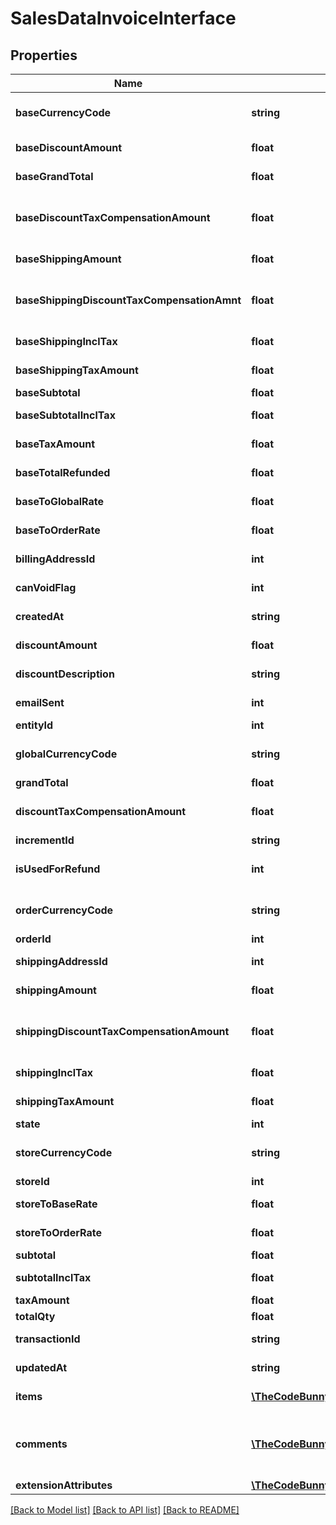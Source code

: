 # SalesDataInvoiceInterface

## Properties
Name | Type | Description | Notes
------------ | ------------- | ------------- | -------------
**baseCurrencyCode** | **string** | Base currency code. | [optional] 
**baseDiscountAmount** | **float** | Base discount amount. | [optional] 
**baseGrandTotal** | **float** | Base grand total. | [optional] 
**baseDiscountTaxCompensationAmount** | **float** | Base discount tax compensation amount. | [optional] 
**baseShippingAmount** | **float** | Base shipping amount. | [optional] 
**baseShippingDiscountTaxCompensationAmnt** | **float** | Base shipping discount tax compensation amount. | [optional] 
**baseShippingInclTax** | **float** | Base shipping including tax. | [optional] 
**baseShippingTaxAmount** | **float** | Base shipping tax amount. | [optional] 
**baseSubtotal** | **float** | Base subtotal. | [optional] 
**baseSubtotalInclTax** | **float** | Base subtotal including tax. | [optional] 
**baseTaxAmount** | **float** | Base tax amount. | [optional] 
**baseTotalRefunded** | **float** | Base total refunded. | [optional] 
**baseToGlobalRate** | **float** | Base-to-global rate. | [optional] 
**baseToOrderRate** | **float** | Base-to-order rate. | [optional] 
**billingAddressId** | **int** | Billing address ID. | [optional] 
**canVoidFlag** | **int** | Can void flag value. | [optional] 
**createdAt** | **string** | Created-at timestamp. | [optional] 
**discountAmount** | **float** | Discount amount. | [optional] 
**discountDescription** | **string** | Discount description. | [optional] 
**emailSent** | **int** | Email-sent flag value. | [optional] 
**entityId** | **int** | Invoice ID. | [optional] 
**globalCurrencyCode** | **string** | Global currency code. | [optional] 
**grandTotal** | **float** | Grand total. | [optional] 
**discountTaxCompensationAmount** | **float** | Discount tax compensation amount. | [optional] 
**incrementId** | **string** | Increment ID. | [optional] 
**isUsedForRefund** | **int** | Is-used-for-refund flag value. | [optional] 
**orderCurrencyCode** | **string** | Order currency code. | [optional] 
**orderId** | **int** | Order ID. | 
**shippingAddressId** | **int** | Shipping address ID. | [optional] 
**shippingAmount** | **float** | Shipping amount. | [optional] 
**shippingDiscountTaxCompensationAmount** | **float** | Shipping discount tax compensation amount. | [optional] 
**shippingInclTax** | **float** | Shipping including tax. | [optional] 
**shippingTaxAmount** | **float** | Shipping tax amount. | [optional] 
**state** | **int** | State. | [optional] 
**storeCurrencyCode** | **string** | Store currency code. | [optional] 
**storeId** | **int** | Store ID. | [optional] 
**storeToBaseRate** | **float** | Store-to-base rate. | [optional] 
**storeToOrderRate** | **float** | Store-to-order rate. | [optional] 
**subtotal** | **float** | Subtotal. | [optional] 
**subtotalInclTax** | **float** | Subtotal including tax. | [optional] 
**taxAmount** | **float** | Tax amount. | [optional] 
**totalQty** | **float** | Total quantity. | 
**transactionId** | **string** | Transaction ID. | [optional] 
**updatedAt** | **string** | Updated-at timestamp. | [optional] 
**items** | [**\TheCodeBunny\Magento2Api\Model\SalesDataInvoiceItemInterface[]**](SalesDataInvoiceItemInterface.md) | Array of invoice items. | 
**comments** | [**\TheCodeBunny\Magento2Api\Model\SalesDataInvoiceCommentInterface[]**](SalesDataInvoiceCommentInterface.md) | Array of any invoice comments. Otherwise, null. | [optional] 
**extensionAttributes** | [**\TheCodeBunny\Magento2Api\Model\SalesDataInvoiceExtensionInterface**](SalesDataInvoiceExtensionInterface.md) |  | [optional] 

[[Back to Model list]](../README.md#documentation-for-models) [[Back to API list]](../README.md#documentation-for-api-endpoints) [[Back to README]](../README.md)



